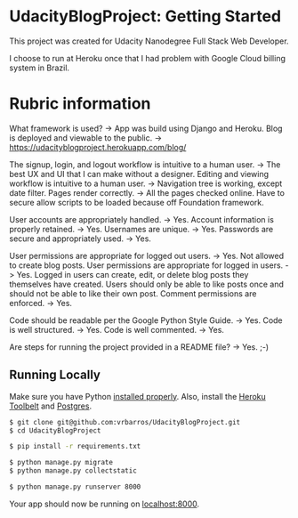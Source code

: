# UdacityBlogProject: Getting Started

This project was created for Udacity Nanodegree Full Stack Web Developer.

I choose to run at Heroku once that I had problem with Google Cloud billing system in Brazil.

# Rubric information

What framework is used? -> App was build using Django and Heroku.
Blog is deployed and viewable to the public. -> https://udacityblogproject.herokuapp.com/blog/

The signup, login, and logout workflow is intuitive to a human user. -> The best UX and UI that I can make without a designer.
Editing and viewing workflow is intuitive to a human user. -> Navigation tree is working, except date filter.
Pages render correctly. -> All the pages checked online. Have to secure allow scripts to be loaded because off Foundation framework.

User accounts are appropriately handled. -> Yes.
Account information is properly retained. -> Yes.
Usernames are unique. -> Yes.
Passwords are secure and appropriately used. -> Yes.

User permissions are appropriate for logged out users. -> Yes. Not allowed to create blog posts.
User permissions are appropriate for logged in users. -> Yes. Logged in users can create, edit, or delete blog posts they themselves have created. Users should only be able to like posts once and should not be able to like their own post.
Comment permissions are enforced. -> Yes.

Code should be readable per the Google Python Style Guide. -> Yes.
Code is well structured. -> Yes.
Code is well commented. -> Yes.

Are steps for running the project provided in a README file? -> Yes. ;-)

## Running Locally

Make sure you have Python [installed properly](http://install.python-guide.org).  Also, install the [Heroku Toolbelt](https://toolbelt.heroku.com/) and [Postgres](https://devcenter.heroku.com/articles/heroku-postgresql#local-setup).

```sh
$ git clone git@github.com:vrbarros/UdacityBlogProject.git
$ cd UdacityBlogProject

$ pip install -r requirements.txt

$ python manage.py migrate
$ python manage.py collectstatic

$ python manage.py runserver 8000
```

Your app should now be running on [localhost:8000](http://localhost:8000/).
